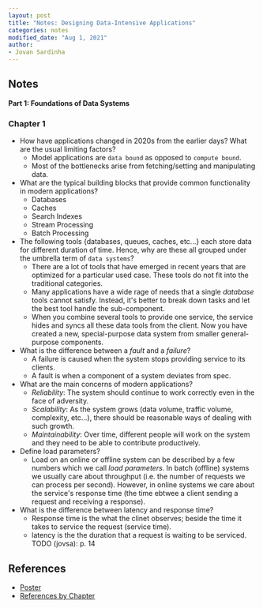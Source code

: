 ```yaml
---
layout: post
title: "Notes: Designing Data-Intensive Applications"
categories: notes
modified_date: "Aug 1, 2021"
author:
- Jovan Sardinha
---
```


## Notes

**Part 1: Foundations of Data Systems**

### Chapter 1
* How have applications changed in 2020s from the earlier days? What are the usual limiting factors?
  * Model applications are `data bound` as opposed to `compute bound`.
  * Most of the bottlenecks arise from fetching/setting and manipulating data.
* What are the typical building blocks that provide common functionality in modern applications?
  * Databases
  * Caches
  * Search Indexes
  * Stream Processing
  * Batch Processing
* The following tools {databases, queues, caches, etc...} each store data for different duration of time. Hence, why are these all grouped under the umbrella term of `data systems`?
  * There are a lot of tools that have emerged in recent years that are optimized for a particular used case. These tools do not fit into the traditional categories.
  * Many applications have a wide rage of needs that a single *database* tools cannot satisfy. Instead, it's better to break down tasks and let the best tool handle the sub-component.
  * When you combine several tools to provide one service, the service hides and syncs all these data tools from the client.  Now you have created a new, special-purpose data system from smaller general-purpose components.
* What is the difference between a *fault* and a *failure*?
  * A failure is caused when the system stops providing service to its clients.
  * A fault is when a component of a system deviates from spec.
* What are the main concerns of modern applications?
  * *Reliability*: The system should continue to work correctly even in the face of adversity.
  * *Scalability*: As the system grows (data volume, traffic volume, complexity, etc...), there should be reasonable ways of dealing with such growth.
  * *Maintainability*: Over time, different people will work on the system and they need to be able to contribute productively.
* Define load parameters?
  * Load on an online or offline system can be described by a few numbers which we call *load parameters*. In batch (offline) systems we usually care about throughput (i.e. the number of requests we can process per second). However, in online systems we care about the service's response time (the time ebtwee a client sending a request and receiving a response).
* What is the difference between latency and response time?
   * Response time is the what the clinet observes; beside the time it takes to service the request (service time).
   * latency is the the duration that a request is waiting to be serviced.
TODO (jovsa): p. 14

## References
* [Poster](https://dataintensive.net/poster.html)
* [References by Chapter](https://github.com/ept/ddia-references)